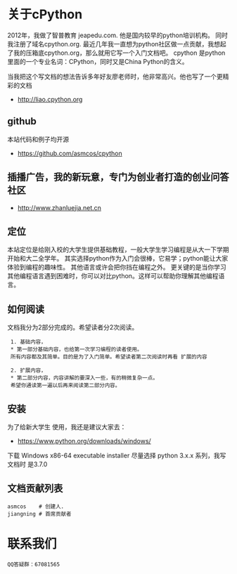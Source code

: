 # 关于cPython

2012年，我做了智普教育 jeapedu.com. 他是国内较早的python培训机构。 同时我注册了域名cpython.org.
最近几年我一直想为python社区做一点贡献，我想起了我的压箱底cpython.org，那么就用它写一个入门文档吧。
cpython 是python里面的一个专业名词：CPython，同时又是China Python的含义。

当我把这个写文档的想法告诉多年好友廖老师时，他非常高兴。他也写了一个更精彩的文档
* http://liao.cpython.org

## github
本站代码和例子均开源
* https://github.com/asmcos/cpython

## 插播广告，我的新玩意，专门为创业者打造的创业问答社区
* http://www.zhanluejia.net.cn

## 定位
本站定位是给刚入校的大学生提供基础教程，一般大学生学习编程是从大一下学期开始和大二全学年。
其实选择python作为入门会很棒，它易学；python能让大家体验到编程的趣味性。
其他语言或许会把你挡在编程之外。
更关键的是当你学习其他编程语言遇到困难时，你可以对比python。这样可以帮助你理解其他编程语言。

## 如何阅读
文档我分为2部分完成的。希望读者分2次阅读。


     1. 基础内容，
     * 第一部分基础内容，也给第一次学习编程的读者使用。
     所有内容都及其简单。目的是为了入门简单。希望读者第二次阅读时再看 扩展的内容

     2. 扩展内容，
     * 第二部分内容，内容讲解的要深入一些，有的稍微复杂一点。
     希望你通读第一遍以后再来阅读第二部分内容。


## 安装
为了给新大学生 使用，我还是建议大家去：
* https://www.python.org/downloads/windows/

下载 Windows x86-64 executable installer
尽量选择 python 3.x.x 系列，我写文档时 是3.7.0

## 文档贡献列表

    asmcos    # 创建人.
    jiangning # 首席贡献者


# 联系我们
``QQ答疑群：67081565``
